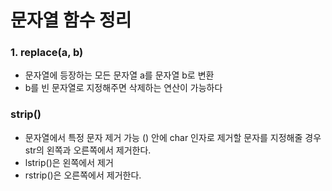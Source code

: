 # 문자열 함수 정리

### 1. replace(a, b)
- 문자열에 등장하는 모든 문자열 a를 문자열 b로 변환
- b를 빈 문자열로 지정해주면 삭제하는 연산이 가능하다

### strip()
- 문자열에서 특정 문자 제거 가능 () 안에 char 인자로 제거할 문자를 지정해줄 경우 str의 왼쪽과 오른쪽에서 제거한다.
- lstrip()은 왼쪽에서 제거
- rstrip()은 오른쪽에서 제거한다.